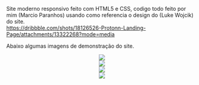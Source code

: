 Site moderno responsivo feito com HTML5 e CSS, codigo todo feito por mim (Marcio Paranhos) usando como referencia o design do (Luke Wojcik) do site. <br>
https://dribbble.com/shots/18126526-Protonn-Landing-Page/attachments/13322268?mode=media <br>

Abaixo algumas imagens de demonstração do site.

<div align="center">
<img src="https://github.com/TheHeells/Site-moderno/blob/master/img/siteModerno.jpeg" />
</div>
<div align="center">
<img src="https://github.com/TheHeells/Site-moderno/blob/master/img/siteModerno2.jpeg" />
</div>
<div align="center">
<img src="https://github.com/TheHeells/Site-moderno/blob/master/img/siteModerno3.jpeg" />
</div>
<div align="center">
<img src="https://github.com/TheHeells/Site-moderno/blob/master/img/siteModerno4.jpeg" />
</div>
